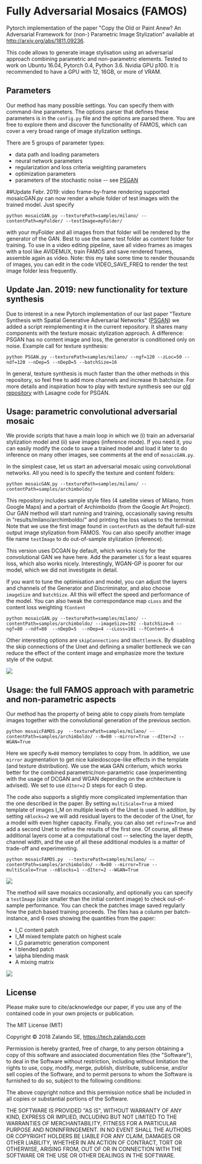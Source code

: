 # Fully Adversarial Mosaics (FAMOS)

Pytorch implementation of the paper "Copy the Old or Paint Anew? An Adversarial Framework
for (non-) Parametric Image Stylization" available at http://arxiv.org/abs/1811.09236.

This code allows to generate image stylisation using an adversarial approach combining parametric and non-parametric elements.
Tested to work on Ubuntu 16.04, Pytorch 0.4, Python 3.6. Nvidia GPU p100. It is recommended to have a GPU with 12, 16GB, or more of VRAM.


## Parameters
Our method has many possible settings. You can specify them with command-line parameters. The options parser that defines these parameters is in the `config.py` file and the options are parsed there.
You are free to explore them and discover the functionality of FAMOS, which can cover a very broad range of image stylization settings.

There are 5 groups of parameter types:
- data path and loading parameters
- neural network parameters
- regularization and loss criteria weighting parameters
- optimization parameters 
- parameters of the stochastic noise -- see [PSGAN](https://arxiv.org/abs/1705.06566)

##Update Febr. 2019: video frame-by-frame rendering supported
mosaicGAN.py can now render a whole folder of test images with the trained model.
Just specify
```
python mosaicGAN.py --texturePath=samples/milano/ --contentPath=myFolder/ --testImage=myFolder/ 
```

with your myFolder and all images from that folder will be rendered by the generator of the GAN. Best to use the same test folder as content folder for training.
To use in a video editing pipeline, save all video frames as images with a tool like AVIDEMUX, train FAMOS and save rendered frames, assemble again as video. 
Note: this my take some time to render thousands of images, you can edit in the code VIDEO_SAVE_FREQ to render the test image folder less frequently.

## Update Jan. 2019: new functionality for texture synthesis
Due to interest in a new Pytorch implementation of our last paper "Texture Synthesis with Spatial Generative Adversarial Networks" ([PSGAN](https://arxiv.org/abs/1705.06566)) we added a script reimplementing it in the current repository. It shares many components with the texture mosaic stylization approach. A difference: PSGAN has no content image and loss, the generator is conditioned only on noise.
Example call for texture synthesis:

```
python PSGAN.py --texturePath=samples/milano/ --ngf=120 --zLoc=50 --ndf=120 --nDep=5 --nDepD=5 --batchSize=16
```

In general, texture synthesis is much faster than the other methods in this repository, so feel free to add more channels and increase th batchsize.
For more details and inspiration how to play with texture synthesis see our [old repository](https://github.com/zalandoresearch/psgan) with Lasagne code for PSGAN. 


## Usage: parametric convolutional adversarial mosaic
We provide scripts that have a main loop in which we (i) train an adversarial stylization model and (ii) save images (inference mode). If you need it, you can easily modify the code to save a trained model and load it later to do inference on many other images, see comments at the end of `mosaicGAN.py`.

In the simplest case, let us start an adversarial mosaic using convolutional networks. All you need is to specify the texture and content folders:

```
python mosaicGAN.py --texturePath=samples/milano/ --contentPath=samples/archimboldo/
```

This repository includes sample style files (4 satellite views of Milano, from Google Maps) and a portrait of Archimboldo (from the Google Art Project).
Our GAN method will start running and training, occasionally saving results in "results/milano/archimboldo/" and printing the loss values to the terminal. Note that we use the first image found in `contentPath` as the default full-size output image stylization from FAMOS.
You can also specify another image file name `testImage` to do out-of-sample stylization (inference).

This version uses DCGAN by default, which works nicely for the convolutional GAN we have here. Add the parameter `LS` for a least squares loss, which also works nicely. Interestingly, WGAN-GP is poorer for our model, which we did not investigate in detail.

If you want to tune the optimisation and model, you can adjust the layers and channels of the Generator and Discriminator, and also choose `imageSize` and `batchSize`. All this will effect the speed and performance of the model. You can also tweak the correspondance map `cLoss` and the content loss weighting `fContent`

```
python mosaicGAN.py --texturePath=samples/milano/ --contentPath=samples/archimboldo/ --imageSize=192 --batchSize=8 --ngf=80 --ndf=80  --nDepD=5  --nDep=4 --cLoss=101 --fContent=.6
```

Other interesting options are `skipConnections` and `Ubottleneck`. By disabling the skip connections of the Unet and defining a smaller bottleneck we can reduce the effect of the content image and emphasize more the texture style of the output.


![](samples/conv.jpg)

## Usage: the full FAMOS approach with parametric and non-parametric aspects
Our method has the property of being able to copy pixels from template images together with the convolutional generation of the previous section.

```
python mosaicFAMOS.py  --texturePath=samples/milano/ --contentPath=samples/archimboldo/ --N=80 --mirror=True --dIter=2 --WGAN=True
```

Here we specify `N=80` memory templates to copy from. In addition, we use `mirror` augmentation to get nice kaleidoscope-like effects in the template (and texture distribution).
We use the `WGAN` GAN criterium, which works better for the combined parametric/non-parametric case (experimenting with the usage of DCGAN and WGAN depending on the architecture is advised). We set to use `dIter=2` D steps for each G step.

The code also supports a slightly more complicated implementation than the one described in the paper.
By setting `multiScale=True` a mixed template of images I_M on multiple levels of the Unet is used. 
In addition, by setting `nBlocks=2` we will add residual layers to the decoder of the Unet, for a model with even higher capacity.
Finally, you can also set `refine=True` and add a second Unet to refine the results of the first one. Of course, all these additional layers come at a computational cost -- selecting the layer depth, channel width, and the use of all these additional modules is a matter of trade-off and experimenting. 

```
python mosaicFAMOS.py  --texturePath=samples/milano/ --contentPath=samples/archimboldo/ --N=80 --mirror=True --multiScale=True --nBlocks=1 --dIter=2 --WGAN=True
```

![](samples/famos.jpg)

The method will save mosaics occasionally, and optionally you can specify a `testImage` (size smaller than the initial content image) to check out-of-sample performance.
You can check the patches image saved regularly how the patch based training proceeds.
The files has a column per batch-instance, and 6 rows showing the quantities from the paper:

- I_C content patch
- I_M mixed template patch on highest scale
- I_G parametric generation component
- I blended patch
- \alpha blending mask
- A mixing matrix

![](samples/famos_patch.jpg)


## License
Please make sure to cite/acknowledge our paper, if you use any of the contained code in your own projects or publication.


The MIT License (MIT)

Copyright © 2018 Zalando SE, https://tech.zalando.com

Permission is hereby granted, free of charge, to any person obtaining a copy
of this software and associated documentation files (the "Software"), to deal
in the Software without restriction, including without limitation the rights
to use, copy, modify, merge, publish, distribute, sublicense, and/or sell
copies of the Software, and to permit persons to whom the Software is
furnished to do so, subject to the following conditions:

The above copyright notice and this permission notice shall be included in all
copies or substantial portions of the Software.

THE SOFTWARE IS PROVIDED "AS IS", WITHOUT WARRANTY OF ANY KIND, EXPRESS OR
IMPLIED, INCLUDING BUT NOT LIMITED TO THE WARRANTIES OF MERCHANTABILITY,
FITNESS FOR A PARTICULAR PURPOSE AND NONINFRINGEMENT. IN NO EVENT SHALL THE
AUTHORS OR COPYRIGHT HOLDERS BE LIABLE FOR ANY CLAIM, DAMAGES OR OTHER
LIABILITY, WHETHER IN AN ACTION OF CONTRACT, TORT OR OTHERWISE, ARISING FROM,
OUT OF OR IN CONNECTION WITH THE SOFTWARE OR THE USE OR OTHER DEALINGS IN THE
SOFTWARE.
